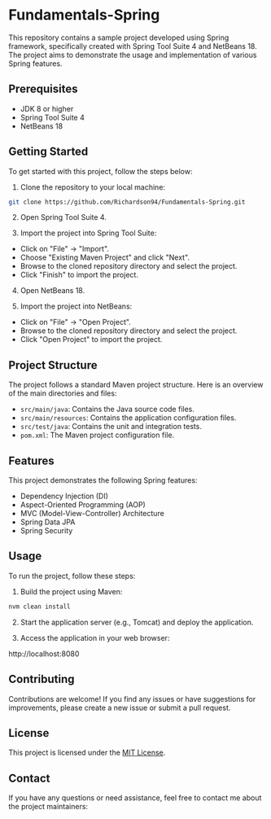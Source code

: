 # Fundamentals-Spring

This repository contains a sample project developed using Spring framework, specifically created with Spring Tool Suite 4 and NetBeans 18. The project aims to demonstrate the usage and implementation of various Spring features.

## Prerequisites

- JDK 8 or higher
- Spring Tool Suite 4
- NetBeans 18

## Getting Started

To get started with this project, follow the steps below:

1. Clone the repository to your local machine:

```bash
git clone https://github.com/Richardson94/Fundamentals-Spring.git
```

2. Open Spring Tool Suite 4.

3. Import the project into Spring Tool Suite:

- Click on "File" -> "Import".
- Choose "Existing Maven Project" and click "Next".
- Browse to the cloned repository directory and select the project.
- Click "Finish" to import the project.

4. Open NetBeans 18.

5. Import the project into NetBeans:

- Click on "File" -> "Open Project".
- Browse to the cloned repository directory and select the project.
- Click "Open Project" to import the project.

## Project Structure

The project follows a standard Maven project structure. Here is an overview of the main directories and files:

- `src/main/java`: Contains the Java source code files.
- `src/main/resources`: Contains the application configuration files.
- `src/test/java`: Contains the unit and integration tests.
- `pom.xml`: The Maven project configuration file.

## Features

This project demonstrates the following Spring features:

- Dependency Injection (DI)
- Aspect-Oriented Programming (AOP)
- MVC (Model-View-Controller) Architecture
- Spring Data JPA
- Spring Security

## Usage

To run the project, follow these steps:

1. Build the project using Maven:

```bash
nvm clean install
```

2. Start the application server (e.g., Tomcat) and deploy the application.

3. Access the application in your web browser:

http://localhost:8080

## Contributing

Contributions are welcome! If you find any issues or have suggestions for improvements, please create a new issue or submit a pull request.

## License

This project is licensed under the [MIT License](LICENSE).

## Contact

If you have any questions or need assistance, feel free to contact me about the project maintainers:
